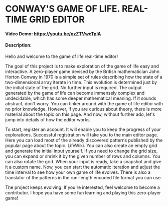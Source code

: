 # CONWAY'S GAME OF LIFE. REAL-TIME GRID EDITOR
#### Video Demo:  https://youtu.be/qzZTVwcTpIA
#### Description:

Hello and welcome to the game of life real-time editor!

The goal of this project is to make exploration of the game of life easy and interactive. A zero-player game devised by the British mathematician John Horton Conway in 1970 is a simple set of rules describing how the state of a two-dimensional array iterate in time. This evolution is determined just by the initial state of the grid. No further input is required. The output generated by the game of life can become immensely complex and undecidable, which has some deeper mathematical meaning. If it sounds abstract, don't worry. You can tinker around with the game of life editor with no prior knowledge. However, if you are curious about theory, there is more material about the topic on this page. And now, without further ado, let's jump into details of how the editor works.

To start, register an account. It will enable you to keep the progress of your explorations. Successful registration will take you to the main editor page. Here you can load most of the already discovered patterns published by the popular page about the topic. LifeWiki. You can also create an empty grid and generate the initial input yourself. If you need to change the grid size, you can expand or shrink it by the given number of rows and columns. You can also rotate the grid. When your input is ready, take a snapshot and give it a custom name. Now, you can start the automatic iteration and adjust the time interval to see how your own game of life evolves. There is also a translator of the patterns in the run-length encoded file format you can use.

The project keeps evolving. If you're interested, feel welcome to become a contributor. I hope you have some fun learning and playing this zero-player game!
